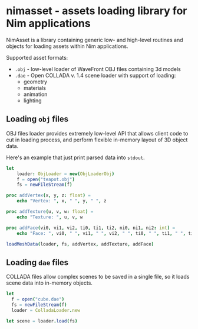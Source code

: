 nimasset - assets loading library for Nim applications
======================================================

NimAsset is a library containing generic low- and high-level routines and
objects for loading assets within Nim applications.

Supported asset formats:

  * `.obj` - low-level loader of WaveFront OBJ files containing 3d models
  * `.dae` - Open COLLADA v. 1.4 scene loader with support of loading:
    * geometry
    * materials
    * animation
    * lighting

## Loading `obj` files

OBJ files loader provides extremely low-level API that allows client code
to cut in loading process, and perform flexible in-memory layout of 3D
object data.

Here's an example that just print parsed data into `stdout`.

```nim
let
    loader: ObjLoader = new(ObjLoaderObj)
    f = open("teapot.obj")
    fs = newFileStream(f)

proc addVertex(x, y, z: float) =
    echo "Vertex: ", x, " ", y, " ", z

proc addTexture(u, v, w: float) =
    echo "Texture: ", u, v, w

proc addFace(vi0, vi1, vi2, ti0, ti1, ti2, ni0, ni1, ni2: int) =
    echo "Face: ", vi0, " ", vi1, " ", vi2, " ", ti0, " ", ti1, " ", ti2, " ", ni0, " ", ni1, " ", ni2

loadMeshData(loader, fs, addVertex, addTexture, addFace)
```

## Loading `dae` files

COLLADA files allow complex scenes to be saved in a single file, so it loads
scene data into in-memory objects.

```nim
let
  f = open("cube.dae")
  fs = newFileStream(f)
  loader = ColladaLoader.new

let scene = loader.load(fs)
```

